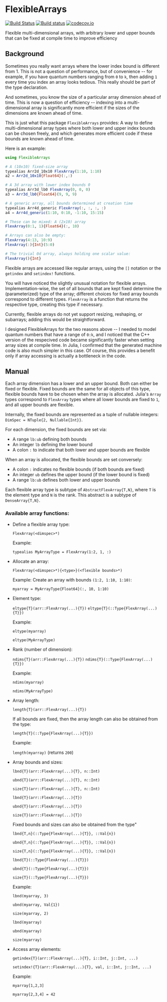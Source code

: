 # FlexibleArrays

[![Build Status](https://travis-ci.org/eschnett/FlexibleArrays.jl.svg?branch=master)](https://travis-ci.org/eschnett/FlexibleArrays.jl)
[![Build status](https://ci.appveyor.com/api/projects/status/2i24ij8n7ong4lxk/branch/master?svg=true)](https://ci.appveyor.com/project/eschnett/flexiblearrays-jl/branch/master)
[![codecov.io](https://codecov.io/github/eschnett/FlexibleArrays.jl/coverage.svg?branch=master)](https://codecov.io/github/eschnett/FlexibleArrays.jl?branch=master)

Flexible multi-dimensional arrays, with arbitrary lower and upper bounds that can be fixed at compile time to improve efficiency

## Background

Sometimes you really want arrays where the lower index bound is different from 1. This is not a question of performance, but of convenience -- for example, if you have quantum numbers ranging from `0` to `k`, then adding `1` every time you index an array looks tedious. This really should be part of the type declaration.

And sometimes, you know the size of a particular array dimension ahead of time. This is now a question of efficiency -- indexing into a multi-dimensional array is significantly more efficient if the sizes of the dimensions are known ahead of time.

This is just what this package `FlexibleArrays` provides: A way to define multi-dimensional array types where both lower and upper index bounds can be chosen freely, and which generates more efficient code if these bounds are known ahead of time.

Here is an example:
```Julia
using FlexibleArrays

# A (10x10) fixed-size array
typealias Arr2d_10x10 FlexArray(1:10, 1:10)
a2 = Arr2d_10x10{Float64}(:,:)

# A 3d array with lower index bounds 0
typealias Arr3d_lb0 FlexArray(0, 0, 0)
a3 = Arr3d_lb0{Float64}(9, 9, 9)

# A generic array, all bounds determined at creation time
typealias Arr4d_generic FlexArray(:, :, :, :)
a4 = Arr4d_generic(1:10, 0:10, -1:10, 15:15)

# These can be mixed: A (2x10) array
FlexArray(0:1, 1){Float64}(:, 10)

# Arrays can also be empty:
FlexArray(4:13, 10:9)
FlexArray(:){Int}(5:0)

# The trivial 0d array, always holding one scalar value:
FlexArray(){Int}
```

Flexible arrays are accessed like regular arrays, using the `[]` notation or the `getindex` and `setindex!` functions.

You will have noticed the slightly unusual notation for flexible arrays. Implementation-wise, the set of all bounds that are kept fixed determine the (parameterized) type of the array; different choices for fixed array bounds correspond to different types. `FlexArray` is a function that returns the respective type, creating this type if necessary.

Currently, flexible arrays do not yet support resizing, reshaping, or subarrays; adding this would be straightforward.

I designed FlexibleArrays for the two reasons above -- I needed to model quantum numbers that have a range of `0:k`, and I noticed that the C++ version of the respecived code became significantly faster when setting array sizes at compile time. In Julia, I confirmed that the generated machine code is also much simpler in this case. Of course, this provides a benefit only if array accessing is actually a bottleneck in the code.

## Manual

Each array dimension has a lower and an upper bound. Both can either be fixed or flexible. Fixed bounds are the same for all objects of this type, flexible bounds have to be chosen when the array is allocated. Julia's `Array` types correspond to `FlexArray` types where all lower bounds are fixed to `1`, and all upper bounds are flexible.

Internally, the fixed bounds are represented as a tuple of nullable integers: `DimSpec = NTuple{2, Nullable{Int}}`.

For each dimension, the fixed bounds are set via:
- A range `lb:ub` defining both bounds
- An integer `lb` defining the lower bound
- A colon `:` to indicate that both lower and upper bounds are flexible

When an array is allocated, the flexible bounds are set conversely:
- A colon `:` indicates no flexible bounds (if both bounds are fixed)
- An integer `ub` defines the upper bound (if the lower bound is fixed)
- A range `lb:ub` defines both lower and upper bounds

Each flexible array type is subtype of `AbstractFlexArray{T,N}`, where `T` is the element type and `N` is the rank. This abstract is a subtype of `DenseArray{T,N}`.

### Available array functions:

- Define a flexible array type:

  `FlexArray(<dimspec>*)`

  Example:

  `typealias MyArrayType = FlexArray(1:2, 1, :)`

- Allocate an array:

  `FlexArray(<dimspec>*){<type>}(<flexible bounds>*)`

  Example:
  Create an array with bounds `(1:2, 1:10, 1:10)`:

  `myarray = MyArrayType{Float64}(:, 10, 1:10)`

- Element type:

  `eltype{T}(arr::FlexArray(...){T})`
  `eltype{T}(::Type{FlexArray(...){T}})`

  Example:

  `eltype(myarray)`

  `eltype(MyArrayType)`

- Rank (number of dimension):

  `ndims{T}(arr::FlexArray(...){T})`
  `ndims{T}(::Type{FlexArray(...){T}})`

  Example:

  `ndims(myarray)`

  `ndims(MyArrayType)`

- Array length:

  `length{T}(arr::FlexArray(...){T})`

  If all bounds are fixed, then the array length can also be obtained from the type:

  `length{T}(::Type{FlexArray(...){T}})`

  Example:

  `length(myarray)` (returns `200`)

- Array bounds and sizes:

  `lbnd{T}(arr::FlexArray(...){T}, n::Int)`

  `ubnd{T}(arr::FlexArray(...){T}, n::Int)`

  `size{T}(arr::FlexArray(...){T}, n::Int)`

  `lbnd{T}(arr::FlexArray(...){T})`

  `ubnd{T}(arr::FlexArray(...){T})`

  `size{T}(arr::FlexArray(...){T})`

  Fixed bounds and sizes can also be obtained from the type"

  `lbnd{T,n}(::Type{FlexArray(...){T}}, ::Val{n})`

  `ubnd{T,n}(::Type{FlexArray(...){T}}, ::Val{n})`

  `size{T,n}(::Type{FlexArray(...){T}}, ::Val{n})`

  `lbnd{T}(::Type{FlexArray(...){T}})`

  `ubnd{T}(::Type{FlexArray(...){T}})`

  `size{T}(::Type{FlexArray(...){T}})`

  Example:

  `lbnd(myarray, 3)`

  `ubnd(myarray, Val{1})`

  `size(myarray, 2)`

  `lbnd(myarray)`

  `ubnd(myarray)`

  `size(myarray)`

- Access array elements:

  `getindex{T}(arr::FlexArray(...){T}, i::Int, j::Int, ...)`

  `setindex!{T}(arr::FlexArray(...){T}, val, i::Int, j::Int, ...)`

  Example:

  `myarray[1,2,3]`

  `myarray[2,3,4] = 42`
